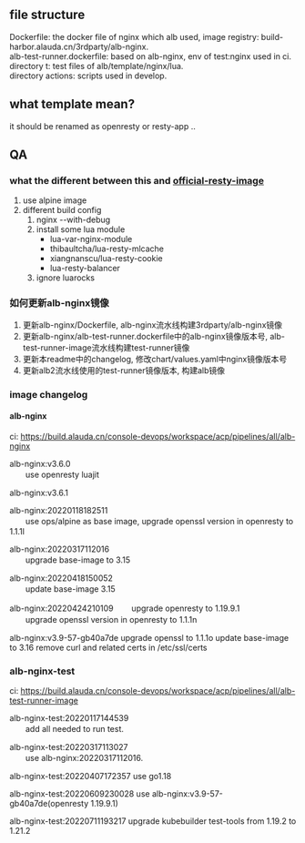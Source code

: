 ## file structure
Dockerfile: the docker file of nginx which alb used, image registry: build-harbor.alauda.cn/3rdparty/alb-nginx.  
alb-test-runner.dockerfile: based on alb-nginx, env of test:nginx used in ci.  
directory t: test files of alb/template/nginx/lua.  
directory actions: scripts used in develop.  

## what template mean?
it should be renamed as openresty or resty-app ..
## QA
### what the different between this and [official-resty-image](https://github.com/openresty/docker-openresty/blob/59d43df176d2635f7fe429c58ffd0f307580614e/alpine/Dockerfile)
1. use alpine image
2. different build config
	1. nginx --with-debug
	2. install some lua module
		* lua-var-nginx-module
		* thibaultcha/lua-resty-mlcache
		* xiangnanscu/lua-resty-cookie
		* lua-resty-balancer
	3. ignore luarocks
### 如何更新alb-nginx镜像
1. 更新alb-nginx/Dockerfile, alb-nginx流水线构建3rdparty/alb-nginx镜像
2. 更新alb-nginx/alb-test-runner.dockerfile中的alb-nginx镜像版本号, alb-test-runner-image流水线构建test-runner镜像
3. 更新本readme中的changelog, 修改chart/values.yaml中nginx镜像版本号
4. 更新alb2流水线使用的test-runner镜像版本, 构建alb镜像

### image changelog
#### alb-nginx
ci: https://build.alauda.cn/console-devops/workspace/acp/pipelines/all/alb-nginx 

alb-nginx:v3.6.0    
　　use openresty luajit

alb-nginx:v3.6.1

alb-nginx:20220118182511  
　　use ops/alpine as base image, upgrade openssl version in openresty to 1.1.1l

alb-nginx:20220317112016  
　　upgrade base-image to 3.15

alb-nginx:20220418150052  
　　update base-image 3.15

alb-nginx:20220424210109
　　upgrade openresty to 1.19.9.1  
　　upgrade openssl version in openresty to 1.1.1n

alb-nginx:v3.9-57-gb40a7de
    upgrade openssl to 1.1.1o
    update base-image to 3.16
    remove curl and related certs in /etc/ssl/certs

### alb-nginx-test
ci: https://build.alauda.cn/console-devops/workspace/acp/pipelines/all/alb-test-runner-image

alb-nginx-test:20220117144539  
　　add all needed to run test.

alb-nginx-test:20220317113027  
　　use alb-nginx:20220317112016.

alb-nginx-test:20220407172357
    use go1.18

alb-nginx-test:20220609230028
    use alb-nginx:v3.9-57-gb40a7de(openresty 1.19.9.1)

alb-nginx-test:20220711193217
    upgrade kubebuilder test-tools from 1.19.2 to 1.21.2
